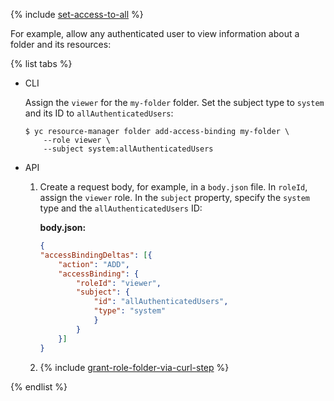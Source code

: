 {% include [set-access-to-all](set-access-to-all.md) %}

For example, allow any authenticated user to view information about a folder and its resources:

{% list tabs %}

- CLI

  Assign the `viewer` for the `my-folder` folder. Set the subject type to `system` and its ID to `allAuthenticatedUsers`:

  ```
  $ yc resource-manager folder add-access-binding my-folder \
      --role viewer \
      --subject system:allAuthenticatedUsers
  ```

- API

  1. Create a request body, for example, in a `body.json` file. In `roleId`, assign the `viewer` role. In the `subject` property, specify the `system` type and the `allAuthenticatedUsers` ID:

      **body.json:**

      ```json
      {
      "accessBindingDeltas": [{
          "action": "ADD",
          "accessBinding": {
              "roleId": "viewer",
              "subject": {
                  "id": "allAuthenticatedUsers",
                  "type": "system"
                  }
              }
          }]
      }
      ```

  1. {% include [grant-role-folder-via-curl-step](grant-role-folder-via-curl-step.md) %}

{% endlist %}

